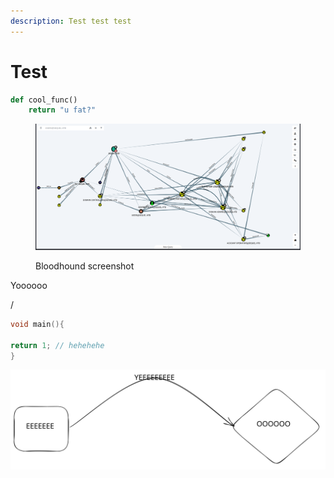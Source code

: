 ```yaml
---
description: Test test test
---
```


# Test

```python
def cool_func()
    return "u fat?"
```

<figure><img src="../.gitbook/assets/image (2).png" alt=""><figcaption><p>Bloodhound screenshot </p></figcaption></figure>

Yoooooo



/

```c
void main(){

return 1; // hehehehe 
}
```

<img src="../.gitbook/assets/file.excalidraw.svg" alt="" class="gitbook-drawing">
